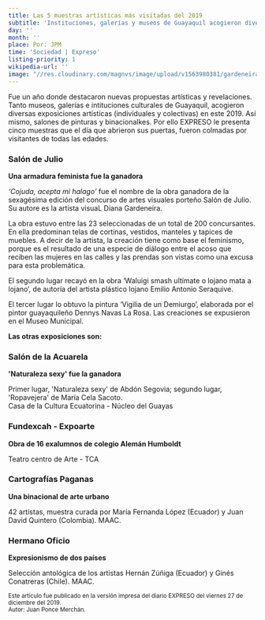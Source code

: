 ```yaml
---
title: Las 5 muestras artísticas más visitadas del 2019
subtitle: 'Instituciones, galerías y museos de Guayaquil acogieron diversas exposiciones individuales y colectivas.'
day: ''
month: ''
place: Por: JPM
time: 'Sociedad | Expreso'
listing-priority: 1
wikipedia-url: ''
image: "//res.cloudinary.com/magnvs/image/upload/v1563980381/gardeneira_expreso_kewja3.jpg"
---
```

Fue un año donde destacaron nuevas propuestas artísticas y revelaciones. Tanto museos, galerías e intituciones culturales de Guayaquil, acogieron diversas exposiciones artísticas (individuales y colectivas) en este 2019. Así mismo, salones de pinturas y binacionalkes. Por ello EXPRESO le presenta cinco muestras que el día que abrieron sus puertas, fueron colmadas por visitantes de todas las edades.  

### Salón de Julio
**Una armadura feminista fue la ganadora**  

*‘Cojuda, acepta mi halago’* fue el nombre de la obra ganadora de la sexagésima edición del concurso de artes visuales porteño Salón de Julio. Su autore es la artista visuaL Diana Gardeneira.  

La obra estuvo entre las 23 seleccionadas de un total de 200 concursantes. En ella predominan telas de cortinas, vestidos, manteles y tapices de muebles. A decir de la artista, la creación tiene como base el feminismo, porque es el resultado de una especie de diálogo entre el acoso que reciben las mujeres en las calles y las prendas son vistas como una excusa para esta problemática. 

El segundo lugar recayó en la obra ‘Waluigi smash ultímate o lojano mata a lojano’, de autoría del artista plástico lojano Emilio Antonio Seraquive.

El tercer lugar lo obtuvo la pintura ‘Vigilia de un Demiurgo’, elaborada por el pintor guayaquileño Dennys Navas La Rosa. Las creaciones se expusieron en el Museo Municipal.

**Las otras exposiciones son:** 

### Salón de la Acuarela
**'Naturaleza sexy' fue la ganadora**  

Primer lugar, 'Naturaleza sexy' de Abdón Segovia; segundo lugar, 'Ropavejera' de María Cela Sacoto.     
Casa de la Cultura Ecuatorina - Núcleo del Guayas

### Fundexcah - Expoarte  
**Obra de 16 exalumnos de colegio Alemán Humboldt**  

Teatro centro de Arte - TCA 

### Cartografías Paganas  
**Una binacional de arte urbano**  

42 artístas, muestra curada por María Fernanda López (Ecuador) y Juan David Quintero (Colombia). MAAC.

### Hermano Oficio  
**Expresionismo de dos países**  

Selección antológica de los artistas Hernán Zúñiga (Ecuador) y Ginés Conatreras (Chile). MAAC.

<small>Este artículo fue publicado en la versión impresa del diario EXPRESO del viernes 27 de diciembre del 2019.<br />Autor: Juan Ponce Merchán.</small>
